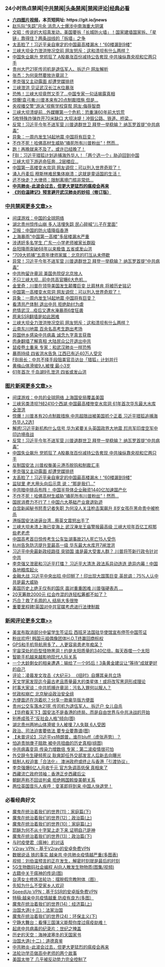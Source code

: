 <div id="tt">
<h3>24小时热点禁闻|<a href="#%E4%B8%AD%E5%85%B1%E7%A6%81%E9%97%BB%E6%9B%B4%E5%A4%9A%E6%96%87%E7%AB%A0">中共禁闻</a>|<a href="#%E5%9B%BE%E7%89%87%E6%96%B0%E9%97%BB%E6%9B%B4%E5%A4%9A%E6%96%87%E7%AB%A0">头条禁闻</a>|<a href="#%E6%96%B0%E9%97%BB%E8%AF%84%E8%AE%BA%E6%9B%B4%E5%A4%9A%E6%96%87%E7%AB%A0">禁闻评论|<a href="#%E5%BF%85%E7%9C%8B%E7%BB%8F%E5%85%B8%E5%A5%BD%E6%96%87">经典必看</a></h3>
<ul>
<li><b><a href="http://d1.bdrive.tk/64.mp4" target="_blank">六四图片视频</a>，本页短网址: https://git.io/jnews</b></li>
<li><a href="https://github.com/fqnews/bnews/blob/master/cbnews/20200708/1357407.md">赵乐际“失踪”月余 消息人士爆涉中南海重大阴谋</a></li>
<li><a href="https://github.com/fqnews/bnews/blob/master/cbnews/20200708/1357359.md">文昭：传说的大招真发动，美国要拆「长城防火墙」！国家建墙国家拆、「星链」靠得住？两条战线的「拆墙」之争</a></li>
<li><a href="https://github.com/fqnews/bnews/blob/master/topimagenews/20200708/1357554.md">太丢脸了！习近平亲自审定的中国最高楼漏水！“60楼漏到9楼”</a></li>
<li><a href="https://github.com/fqnews/bnews/blob/master/cbnews/20200708/1357581.md">三峡大坝全力泄洪惨况空前 网友怒斥：这和溃坝有什么两样？</a></li>
<li><a href="https://github.com/fqnews/bnews/blob/master/topimagenews/20200708/1357633.md">中国失业飙升 党抓狂了 A股暴涨百份减持公告套现 中共操纵靠央视和它两只手</a></li>
<li><a href="https://github.com/fqnews/bnews/blob/master/cbnews/20200708/1357485.md">贵州大巴21死传司机是退伍军人、拆迁户 网友解析</a></li>
<li><a href="https://github.com/fqnews/bnews/blob/master/baitai/20200708/1357457.md">张杰：为何突然要放许章润？</a></li>
<li><a href="https://github.com/fqnews/bnews/blob/master/topimagenews/20200708/1357565.md">李克强又主动露面 却遭党媒排挤</a></li>
<li><a href="https://github.com/fqnews/bnews/blob/master/cbnews/20200708/1357334.md">三峡泄洪 见证武汉长江水位暴涨</a></li>
<li><a href="https://github.com/fqnews/bnews/blob/master/cnnews/20200708/1357601.md">恐怖！三峡大坝竟然又歪了…中国专家一句话揭露真相</a></li>
<li><a href="https://github.com/fqnews/bnews/blob/master/cbnews/20200708/1357472.md">惊曝!袁弓夷:川普本来有20点制裁措施 但是...</a></li>
<li><a href="https://github.com/fqnews/bnews/blob/master/cbnews/20200708/1357471.md">央视播交警“游泳”视察学校穿帮 网友:侮辱智商</a></li>
<li><a href="https://github.com/fqnews/bnews/blob/master/cnnews/20200708/1357593.md">三峡大坝溃堤前…外媒曝第一个危机：恐重演60年前大饥荒</a></li>
<li><a href="https://github.com/fqnews/bnews/blob/master/lifebaike/20200708/1357514.md">5枚特殊炸弹炸开70米缺口 大坝决堤！冲毁公路、铁道、桥梁… </a></li>
<li><a href="https://github.com/fqnews/bnews/blob/master/topimagenews/20200708/1357682.md">反常！习近平今年不进军营 川普退群世卫 拜登一举稳输？ 纳瓦罗首提“中共病毒”</a></li>
<li><a href="https://github.com/fqnews/bnews/blob/master/cbnews/20200708/1357609.md">异象：一周内发生14起地震 中国将有巨变？</a></li>
<li><a href="https://github.com/fqnews/bnews/blob/master/topimagenews/20200708/1357429.md">不作不死！哈佛高材生威胁“捅死所有川普粉丝”！然而…</a></li>
<li><a href="https://github.com/fqnews/bnews/blob/master/bannedvideo/20200708/1357769.md">跑！再晚就来不及了，或许已经晚了！</a></li>
<li><a href="https://github.com/fqnews/bnews/blob/master/cbnews/20200708/1357397.md">FBI：习近平猎狐计划追捕海外华人！「两个选一个」胁迫回到中国</a></li>
<li><a href="https://github.com/fqnews/bnews/blob/master/cnnews/20200708/1357414.md">三峡大坝下游逃命狂奔…2层楼应…</a></li>
<li><a href="https://github.com/fqnews/bnews/blob/master/cbnews/20200708/1357610.md">中国第一高楼变水帘洞 网友调侃：可以列入世界奇观了！</a></li>
<li><a href="https://github.com/fqnews/bnews/blob/master/cnnews/20200708/1357562.md">涌入丹麦后 穆斯林难民集体崩溃：这就是童话国的生活！</a></li>
<li><a href="https://github.com/fqnews/bnews/blob/master/cnnews/hknews/20200708/1357561.md">还不快走？大律师：限制离境门槛非常低...</a></li>
<li><b><a href="https://github.com/fqnews/bnews/blob/master/comments/20200211/1275071.md" target="_blank">中共肺炎-此波会过去，但更大更猛烈的瘟疫会再来</a></b></li>
<li><b><a href="https://github.com/fqnews/bnews/blob/master/comments/20200207/1272816.md" target="_blank">《刘伯温碑记》预言避开武汉肺炎的妙招（修订版）</a></b></li>
</ul>
</div>

<div class="catlist">
<h3><a href="https://github.com/fqnews/bnews/blob/master/cbnews/" target="_blank">中共禁闻</a><span><a href="https://github.com/fqnews/bnews/blob/master/cbnews/" target="_blank" rel="nofollow">更多文章>></a></span></h3>
<ul>
<li><a href="https://github.com/fqnews/bnews/blob/master/cbnews/20200709/1357874.md" target="_blank">间谍游戏：中国的全球网络</a></li>
<li><a href="https://github.com/fqnews/bnews/blob/master/cbnews/20200709/1357847.md" target="_blank">湖北贵州惊传山崩 多人活埋失踪 民心碎喊“儿子在里面”</a></li>
<li><a href="https://github.com/fqnews/bnews/blob/master/cbnews/20200709/1357838.md" target="_blank">卫报：中国的防火墙降临香港</a></li>
<li><a href="https://github.com/fqnews/bnews/blob/master/cbnews/20200709/1357825.md" target="_blank">上海暴雨“中国第一高楼”多层楼漏水严重</a></li>
<li><a href="https://github.com/fqnews/bnews/blob/master/cbnews/20200709/1357824.md" target="_blank">涉诱奸多名学生 广东一小学老师被家长群殴</a></li>
<li><a href="https://github.com/fqnews/bnews/blob/master/cbnews/20200709/1357823.md" target="_blank">岳阳降雨突破68年以来极值 五省或发山洪</a></li>
<li><a href="https://github.com/fqnews/bnews/blob/master/cbnews/20200708/1357735.md" target="_blank">“709大抓捕”五周年律师家属：北京的打压从未停歇</a></li>
<li><a href="https://github.com/fqnews/bnews/blob/master/cbnews/20200708/1357690.md" target="_blank">异常！习近平今年不进军营 川普退群世卫 拜登一举稳输？ 纳瓦罗首提“中共病毒”</a></li>
<li><a href="https://github.com/fqnews/bnews/blob/master/cbnews/20200708/1357662.md" target="_blank">中共拘留许章润 美国务院促北京放人</a></li>
<li><a href="https://github.com/fqnews/bnews/blob/master/cbnews/20200708/1357616.md" target="_blank">不只三峡大坝&#8230;前中共高官曝6大危机…</a></li>
<li><a href="https://github.com/fqnews/bnews/blob/master/cbnews/20200708/1357611.md" target="_blank">金里奇：川普在领导美国发生颠覆巨变 比肩林肯 将被历史铭记</a></li>
<li><a href="https://github.com/fqnews/bnews/blob/master/cbnews/20200708/1357610.md" target="_blank">中国第一高楼变水帘洞 网友调侃：可以列入世界奇观了！</a></li>
<li><a href="https://github.com/fqnews/bnews/blob/master/cbnews/20200708/1357609.md" target="_blank">异象：一周内发生14起地震 中国将有巨变？</a></li>
<li><a href="https://github.com/fqnews/bnews/blob/master/cbnews/20200708/1357596.md" target="_blank">看清共产体制 退出中共 拒绝助纣为虐</a></li>
<li><a href="https://github.com/fqnews/bnews/blob/master/cbnews/20200708/1357586.md" target="_blank">悲情武汉…疫后又遭水淹暴雨6度狂袭</a></li>
<li><a href="https://github.com/fqnews/bnews/blob/master/cbnews/20200708/1357583.md" target="_blank">原来SSR翻墙是如此困难</a></li>
<li><a href="https://github.com/fqnews/bnews/blob/master/cbnews/20200708/1357581.md" target="_blank">三峡大坝全力泄洪惨况空前 网友怒斥：这和溃坝有什么两样？</a></li>
<li><a href="https://github.com/fqnews/bnews/blob/master/cbnews/20200708/1357566.md" target="_blank">云南东川地震 百余名高考生跑出考场</a></li>
<li><a href="https://github.com/fqnews/bnews/blob/master/cbnews/20200708/1357545.md" target="_blank">异国他乡感染中共病毒 诚念九字真言获救</a></li>
<li><a href="https://github.com/fqnews/bnews/blob/master/cbnews/20200708/1357547.md" target="_blank">肉身翻墙了解真相 大陆民众公开退出中共</a></li>
<li><a href="https://github.com/fqnews/bnews/blob/master/cbnews/20200708/1357553.md" target="_blank">鼠疫卷土重来 专家：和武汉肺炎一样恐怖</a></li>
<li><a href="https://github.com/fqnews/bnews/blob/master/cbnews/20200708/1357557.md" target="_blank">暴雨持续 四省洪水告急 江西已有近40万人受灾</a></li>
<li><a href="https://github.com/fqnews/bnews/blob/master/cbnews/20200708/1357550.md" target="_blank">FBI局长：中共不择手段阻美官员访台「猎狐」计划并行</a></li>
<li><a href="https://github.com/fqnews/bnews/blob/master/cbnews/20200708/1357549.md" target="_blank">黄梅山体滑坡9人被埋 最小3岁</a></li>
<li><a href="https://github.com/fqnews/bnews/blob/master/cbnews/20200708/1357548.md" target="_blank">61年首次 千岛湖9孔泄洪 四省或发山洪</a></li>

</ul>
</div>
<div class="catlist">
<h3><a href="https://github.com/fqnews/bnews/blob/master/topimagenews/" target="_blank">图片新闻</a><span><a href="https://github.com/fqnews/bnews/blob/master/topimagenews/" target="_blank" rel="nofollow">更多文章>></a></span></h3>
<ul>
<li><a href="https://github.com/fqnews/bnews/blob/master/topimagenews/20200709/1357813.md" target="_blank">间谍游戏：中共的全球网络 上海国安局覆盖美国</a></li>
<li><a href="https://github.com/fqnews/bnews/blob/master/topimagenews/20200708/1357792.md" target="_blank">三峡另类溃坝?倾2410个西湖 中国最高楼惨变水帘洞 61年首次华东最大水库全泄洪</a></li>
<li><a href="https://github.com/fqnews/bnews/blob/master/topimagenews/20200708/1357762.md" target="_blank">惊爆！川普本有20点制裁措施 中共超限战被美国抓个正着 习近平猎狐追捕海外华人2选1</a></li>
<li><a href="https://github.com/fqnews/bnews/blob/master/topimagenews/20200708/1357753.md" target="_blank">解惑!习近平新机构什么信号 华为紧要关头英国政界大地震 怼共军印度空军中印边境夜战</a></li>
<li><a href="https://github.com/fqnews/bnews/blob/master/topimagenews/20200708/1357682.md" target="_blank">反常！习近平今年不进军营 川普退群世卫 拜登一举稳输？ 纳瓦罗首提“中共病毒”</a></li>
<li><a href="https://github.com/fqnews/bnews/blob/master/topimagenews/20200708/1357633.md" target="_blank">中国失业飙升 党抓狂了 A股暴涨百份减持公告套现 中共操纵靠央视和它两只手</a></li>
<li><a href="https://github.com/fqnews/bnews/blob/master/topimagenews/20200708/1357608.md" target="_blank">反制国安法 川普权衡美元港币脱钩和制裁汇丰</a></li>
<li><a href="https://github.com/fqnews/bnews/blob/master/topimagenews/20200708/1357565.md" target="_blank">李克强又主动露面 却遭党媒排挤</a></li>
<li><a href="https://github.com/fqnews/bnews/blob/master/topimagenews/20200708/1357554.md" target="_blank">太丢脸了！习近平亲自审定的中国最高楼漏水！“60楼漏到9楼”</a></li>
<li><a href="https://github.com/fqnews/bnews/blob/master/topimagenews/20200708/1357528.md" target="_blank">监狱里 老大用头向后示意 说：“那是我们&#8230;”</a></li>
<li><a href="https://github.com/fqnews/bnews/blob/master/topimagenews/20200708/1357527.md" target="_blank">中共暗中排兵布阵！ 中国半导体企业融资1440亿加速国产化</a></li>
<li><a href="https://github.com/fqnews/bnews/blob/master/topimagenews/20200708/1357429.md" target="_blank">不作不死！哈佛高材生威胁“捅死所有川普粉丝”！然而…</a></li>
<li><a href="https://github.com/fqnews/bnews/blob/master/topimagenews/20200708/1357406.md" target="_blank">国民消费力不行了！中国六大基础产业衰退轨迹</a></li>
<li><a href="https://github.com/fqnews/bnews/blob/master/topimagenews/20200708/1357366.md" target="_blank">白宫新闻秘书怒责记者失职 为何没人关注枪击案飙升 8岁女孩在黑命贵中被枪杀</a></li>
<li><a href="https://github.com/fqnews/bnews/blob/master/topimagenews/20200707/1357259.md" target="_blank">港版国安法进逼台湾&#8230;蔡英文震怒出手了</a></li>
<li><a href="https://github.com/fqnews/bnews/blob/master/topimagenews/20200707/1357254.md" target="_blank">三峡大坝未溃上海已变海上 武汉淹龙王庙警报最高级 三峡大坝年百亿工程那些老老虎</a></li>
<li><a href="https://github.com/fqnews/bnews/blob/master/topimagenews/20200707/1357206.md" target="_blank">中国高考首日惊传考生公车坠湖事故21人死亡15人受伤</a></li>
<li><a href="https://github.com/fqnews/bnews/blob/master/topimagenews/20200707/1357180.md" target="_blank">杭州告急防汛提升至最高一级 华东最大水库开7闸泄洪</a></li>
<li><a href="https://github.com/fqnews/bnews/blob/master/topimagenews/20200707/1357162.md" target="_blank">习近平中央最新政经路径 突锁国 谁是最大受害人群？ 川普将签新行政令针对中共</a></li>
<li><a href="https://github.com/fqnews/bnews/blob/master/topimagenews/20200707/1357082.md" target="_blank">李克强又泄密和习近平打擂？ 习近平大清洗 政法系异动连连 诡异内幕！中国各地粮库起火</a></li>
<li><a href="https://github.com/fqnews/bnews/blob/master/topimagenews/20200707/1357068.md" target="_blank">金融大战 习近平中央出招 中印掰了！印出现大国策巨变 英民调：75%人认中共是最大威胁</a></li>
<li><a href="https://github.com/fqnews/bnews/blob/master/topimagenews/20200707/1357047.md" target="_blank">美国历史上绝无仅有的国庆 面对重重困难 川普强硬表态 …</a></li>
<li><a href="https://github.com/fqnews/bnews/blob/master/topimagenews/20200707/1357033.md" target="_blank">20天筹款2000元 红会咋混的连轻松筹都不如了？</a></li>
<li><a href="https://github.com/fqnews/bnews/blob/master/topimagenews/20200707/1357017.md" target="_blank">巧合？救了毛周的人 结局大多很惨</a></li>
<li><a href="https://github.com/fqnews/bnews/blob/master/topimagenews/20200707/1356924.md" target="_blank">重要里程碑!英国对中共官媒考虑进行法律制裁</a></li>

</ul>
</div>
<div class="catlist">
<h3><a href="https://github.com/fqnews/bnews/blob/master/comments/" target="_blank">新闻评论</a><span><a href="https://github.com/fqnews/bnews/blob/master/comments/" target="_blank" rel="nofollow">更多文章>></a></span></h3>
<ul>
<li><a href="https://github.com/fqnews/bnews/blob/master/comments/20200709/1357857.md" target="_blank">美宣布取消部分中留学生签证后 西班牙法国驻华使馆宣布停签中国签证</a></li>
<li><a href="https://github.com/fqnews/bnews/blob/master/comments/20200709/1357853.md" target="_blank">粉丝欢呼! 韩国元祖偶像团体H.O.T终赢回商标权</a></li>
<li><a href="https://github.com/fqnews/bnews/blob/master/comments/20200709/1357852.md" target="_blank">GPS和手机导航用多了，人更容易患老年痴呆？</a></li>
<li><a href="https://github.com/fqnews/bnews/blob/master/comments/20200709/1357845.md" target="_blank">宇宙深处的巨型怪物黑洞！约是太阳质量的340亿倍，每天吞噬一个太阳</a></li>
<li><a href="https://github.com/fqnews/bnews/blob/master/comments/20200709/1357830.md" target="_blank">智能手机越来越影响现代人际关系</a></li>
<li><a href="https://github.com/fqnews/bnews/blob/master/comments/20200709/1357828.md" target="_blank">一个大龄剩女的相亲遭遇：输给了一个95后！3条黄金建议让“等待”成就更好的自己</a></li>
<li><a href="https://github.com/fqnews/bnews/blob/master/comments/20200709/1357817.md" target="_blank">评论：凌晨发文攻击《大纪元》 《纽时》自爆其亲共立场</a></li>
<li><a href="https://github.com/fqnews/bnews/blob/master/comments/20200708/1357771.md" target="_blank">天文学家发现迄今最古老且质量最大的类星体！或将改写黑洞形成理论</a></li>
<li><a href="https://github.com/fqnews/bnews/blob/master/comments/20200708/1357770.md" target="_blank">时事大家谈：中共抓捕许章润：污名入罪何以服人？</a></li>
<li><a href="https://github.com/fqnews/bnews/blob/master/comments/20200708/1357755.md" target="_blank">忧政权崩亡 北京秘设政治安全组</a></li>
<li><a href="https://github.com/fqnews/bnews/blob/master/comments/20200708/1357754.md" target="_blank">方便面还在泡着吃？分享一款豪华版方便面</a></li>
<li><a href="https://github.com/fqnews/bnews/blob/master/comments/20200708/1357748.md" target="_blank">贵州公交车落水21死 传司机为退伍军人、拆迁户 女儿自杀</a></li>
<li><a href="https://github.com/fqnews/bnews/blob/master/comments/20200708/1357733.md" target="_blank">【华府看天下】国安法不是香港的终局，而是自由世界与中共决战的开始</a></li>
<li><a href="https://github.com/fqnews/bnews/blob/master/comments/20200708/1357726.md" target="_blank">别养成孩子“反社会人格”倾向(图)</a></li>
<li><a href="https://github.com/fqnews/bnews/blob/master/comments/20200708/1357716.md" target="_blank">湖北贵州两地山体滑坡 9人被埋 7人失联 6人受困</a></li>
<li><a href="https://github.com/fqnews/bnews/blob/master/comments/20200708/1357715.md" target="_blank">政治、司法迫害要依法 要专业要靠谱(图)</a></li>
<li><a href="https://github.com/fqnews/bnews/blob/master/comments/20200708/1357701.md" target="_blank">【未普评论】习近平vs特朗普，谁在bluff（虚张声势）？</a></li>
<li><a href="https://github.com/fqnews/bnews/blob/master/comments/20200708/1357696.md" target="_blank">怕追责抛庚子赔款 被中共扭曲的历史真相(组图)</a></li>
<li><a href="https://github.com/fqnews/bnews/blob/master/comments/20200708/1357693.md" target="_blank">中共病毒变异 传染力增数倍 专家：第二波疫情很可怕</a></li>
<li><a href="https://github.com/fqnews/bnews/blob/master/comments/20200708/1357687.md" target="_blank">外交辞令生硬频惹议 耿爽卸任外交部发言人后新去向曝光</a></li>
<li><a href="https://github.com/fqnews/bnews/blob/master/comments/20200708/1357679.md" target="_blank">抵制人权迫害「合法化」 澳洲政府或终止与香港「引渡协议」</a></li>
<li><a href="https://github.com/fqnews/bnews/blob/master/comments/20200708/1357670.md" target="_blank">李克强爆6亿人月收千元 官方急调高低保 真相来了</a></li>
<li><a href="https://github.com/fqnews/bnews/blob/master/comments/20200708/1357634.md" target="_blank">西藏流亡政府领袖：香港正步西藏后尘</a></li>
<li><a href="https://github.com/fqnews/bnews/blob/master/comments/20200708/1357618.md" target="_blank">朝鲜声称不回谈判桌  拒绝韩国斡旋美朝关系</a></li>
<li><a href="https://github.com/fqnews/bnews/blob/master/comments/20200708/1357612.md" target="_blank">两位英国音乐人疾呼：变革即将到来 中国人快退党！</a></li>

</ul>
</div>

<div class="catlist">
<h3>必看经典好文</h3>
<ul>
<li><a href="https://github.com/fqnews/bnews/blob/master/topimagenews/20180530/950691.md" target="_blank">魔鬼在统治着我们的世界(11)：家庭篇(下)</a></li>
<li><a href="https://github.com/fqnews/bnews/blob/master/topimagenews/20180601/951286.md" target="_blank">魔鬼在统治着我们的世界(12)：政治篇(上)</a></li>
<li><a href="https://github.com/fqnews/bnews/blob/master/topimagenews/20180529/950153.md" target="_blank">魔鬼在统治着我们的世界(10)：家庭篇(上)</a></li>
<li><a href="https://github.com/fqnews/bnews/blob/master/ccpdope/20190803/1168965.md" target="_blank">耶稣为何不从十字架上走下来 证明自己是神</a></li>
<li><a href="https://github.com/fqnews/bnews/blob/master/topimagenews/20180602/951960.md" target="_blank">魔鬼在统治着我们的世界(13)：政治篇(下)</a></li>
<li><a href="https://github.com/fqnews/bnews/blob/master/comments/20200327/1301424.md" target="_blank">与时疫使君（瘟神）的对话</a></li>
<li><a href="https://github.com/fqnews/bnews/blob/master/comments/20200112/1257608.md" target="_blank">V2ray VPN &#8211; 基于V2ray的安卓免费VPN</a></li>
<li><a href="https://github.com/fqnews/bnews/blob/master/comments/20200620/1347687.md" target="_blank">数据说话 铁的事实 越亲共 中共肺炎疫情越严重(多图表)</a></li>
<li><a href="https://github.com/fqnews/bnews/blob/master/comments/20200628/1351782.md" target="_blank">视频：刘伯温预言的正在发生，解密时刻就是最后的时刻</a></li>
<li><a href="https://github.com/fqnews/bnews/blob/master/topimagenews/20200527/1335347.md" target="_blank">5G生物数码社会编程 AI向人散发生物物质(图集/视频)</a></li>
<li><a href="https://github.com/fqnews/bnews/blob/master/ccpdope/20200531/1337409.md" target="_blank">古籍中关于瘟神的传说(图)</a></li>
<li><a href="https://github.com/fqnews/bnews/blob/master/cbnews/20200610/1342772.md" target="_blank">台湾女士修炼法轮功：摆脱假宗教附体（图）</a></li>
<li><a href="https://github.com/fqnews/bnews/blob/master/comments/20200620/1346848.md" target="_blank">先知为什么不受家乡人欢迎</a></li>
<li><a href="https://github.com/fqnews/bnews/blob/master/cbnews/20191226/1241739.md" target="_blank">SpeedUp VPN：基于SSR的安卓版免费VPN</a></li>
<li><a href="https://github.com/fqnews/bnews/blob/master/ccpdope/20200425/1319297.md" target="_blank">特稿:越亲中共疫情越重 防疫有良方(多图）</a></li>
<li><a href="https://github.com/fqnews/bnews/blob/master/topimagenews/20180605/953415.md" target="_blank">魔鬼在统治着我们的世界(14)：经济篇(上)</a></li>
<li><a href="https://github.com/fqnews/bnews/blob/master/cbnews/20180319/916654.md" target="_blank">治国大道(十三)：法家治国</a></li>
<li><a href="https://github.com/fqnews/bnews/blob/master/cbnews/20180907/994846.md" target="_blank">魔鬼在统治着我们的世界(24)：环保主义(下)</a></li>
<li><a href="https://github.com/fqnews/bnews/blob/master/comments/20200527/1273654.md" target="_blank">宁静大舞台：看懂三国演义能帮你度过瘟疫劫难！</a></li>
<li><a href="https://github.com/fqnews/bnews/blob/master/comments/20200702/1354076.md" target="_blank">起底中共病毒的纪录片：世纪之掩盖</a></li>
<li><a href="https://github.com/fqnews/bnews/blob/master/tculture/xiulian/20170318/732480.md" target="_blank">历史的天空：海神波塞冬的天国家书</a></li>
<li><a href="https://github.com/fqnews/bnews/blob/master/cbnews/20180318/916241.md" target="_blank">治国大道(十二)：道德真鉴</a></li>
<li><a href="https://github.com/fqnews/bnews/blob/master/comments/20200211/1275071.md" target="_blank">中共肺炎-此波会过去，但更大更猛烈的瘟疫会再来</a></li>
<li><a href="https://github.com/fqnews/bnews/blob/master/comments/20200629/1352533.md" target="_blank">法轮功学员做高中老师的两个故事</a></li>
<li><a href="https://github.com/fqnews/bnews/blob/master/comments/20200624/1349702.md" target="_blank">美国太惨了 几乎被反动势力完全控制了</a></li>

</ul>
</div>